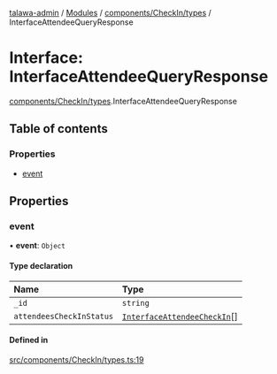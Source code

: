 [talawa-admin](../README.md) / [Modules](../modules.md) / [components/CheckIn/types](../modules/components_CheckIn_types.md) / InterfaceAttendeeQueryResponse

# Interface: InterfaceAttendeeQueryResponse

[components/CheckIn/types](../modules/components_CheckIn_types.md).InterfaceAttendeeQueryResponse

## Table of contents

### Properties

- [event](components_CheckIn_types.InterfaceAttendeeQueryResponse.md#event)

## Properties

### event

• **event**: `Object`

#### Type declaration

| Name | Type |
| :------ | :------ |
| `_id` | `string` |
| `attendeesCheckInStatus` | [`InterfaceAttendeeCheckIn`](components_CheckIn_types.InterfaceAttendeeCheckIn.md)[] |

#### Defined in

[src/components/CheckIn/types.ts:19](https://github.com/palisadoes/talawa-admin/blob/97994b9/src/components/CheckIn/types.ts#L19)
